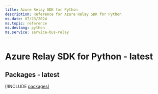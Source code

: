 ```yaml
---
title: Azure Relay SDK for Python
description: Reference for Azure Relay SDK for Python
ms.date: 07/23/2024
ms.topic: reference
ms.devlang: python
ms.service: service-bus-relay
---
```

# Azure Relay SDK for Python - latest
## Packages - latest
[!INCLUDE [packages](relay-index.md)]